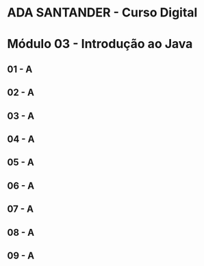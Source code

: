 # ADA SANTANDER - Curso Digital
# Módulo 03 - Introdução ao Java

## 01 - A

## 02 - A

## 03 - A

## 04 - A

## 05 - A

## 06 - A

## 07 - A

## 08 - A

## 09 - A
